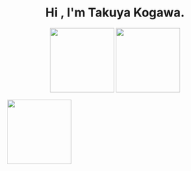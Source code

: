 <h1 align="center">
  Hi , I'm Takuya Kogawa.
</h1>

<p align="center">
  <img alt="" height="150px" src="https://github-readme-stats.vercel.app/api/top-langs/?username=rereal7&layout=compact&theme=radical">
  <img alt="" height="150px" src="https://github-readme-stats.vercel.app/api?username=rereal7&show_icons=true&count_private=true&theme=radical">
</p>

<p>
  <img alt="" height="150px" src="https://github-profile-summary-cards.vercel.app/api/cards/profile-details?username=rereal7&theme=radical">
<?p>



<!--
**rereal7/rereal7** is a ✨ _special_ ✨ repository because its `README.md` (this file) appears on your GitHub profile.

Here are some ideas to get you started:

- 🔭 I’m currently working on ...
- 🌱 I’m currently learning ...
- 👯 I’m looking to collaborate on ...
- 🤔 I’m looking for help with ...
- 💬 Ask me about ...
- 📫 How to reach me: ...
- 😄 Pronouns: ...
- ⚡ Fun fact: ...
-->
